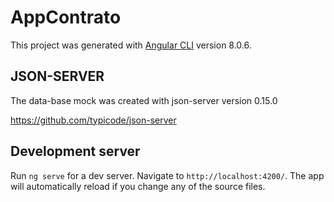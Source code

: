 # AppContrato

This project was generated with [Angular CLI](https://github.com/angular/angular-cli) version 8.0.6.

## JSON-SERVER
The data-base mock was created with json-server version 0.15.0

https://github.com/typicode/json-server


## Development server

Run `ng serve` for a dev server. Navigate to `http://localhost:4200/`. The app will automatically reload if you change any of the source files.
